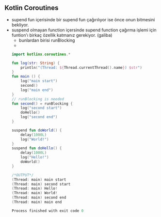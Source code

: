 ## Kotlin Coroutines
- supend fun içerisinde bir supend fun çağırılıyor ise önce onun bitmesini bekliyor.
- suspend olmayan function içersinde supend function çağırma işlemi için funtion'ı birkaç özellik katmanız gerekiyor. (galiba)
    - bunlardan birisi runBlocking
    -
    ```kotlin
    import kotlinx.coroutines.*

    fun log(str: String) {
        println("(Thread: ${Thread.currentThread().name}) $str")
    }
    fun main () {
        log("main start")
        second()
        log("main end")
    }
    // runBlocking is needed
    fun second() = runBlocking { 
        log("second start")
        doHello()
        log("second end")
    }

    suspend fun doWorld() {
        delay(1000L)
        log("World!")
    }
    suspend fun doHello() {
        delay(1000L)
        log("Hello!")
        doWorld()
    }

    /*OUTPUT*/
    (Thread: main) main start
    (Thread: main) second start
    (Thread: main) Hello!
    (Thread: main) World!
    (Thread: main) second end
    (Thread: main) main end

    Process finished with exit code 0
    ```